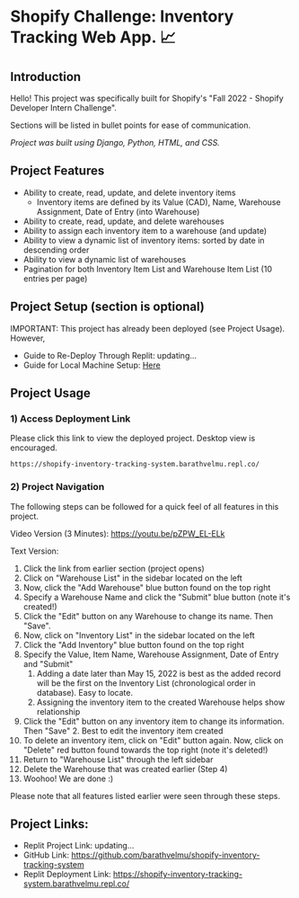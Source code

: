 # Shopify Challenge: Inventory Tracking Web App. 📈
## Introduction
Hello! This project was specifically built for Shopify's "Fall 2022 - Shopify Developer Intern Challenge".

Sections will be listed in bullet points for ease of communication. 

*Project was built using Django, Python, HTML, and CSS.*


## Project Features 
* Ability to create, read, update, and delete inventory items
    * Inventory items are defined by its Value (CAD), Name, Warehouse Assignment, Date of Entry (into Warehouse)
* Ability to create, read, update, and delete warehouses 
* Ability to assign each inventory item to a warehouse (and update) 
* Ability to view a dynamic list of inventory items: sorted by date in descending order
* Ability to view a dynamic list of warehouses
* Pagination for both Inventory Item List and Warehouse Item List (10 entries per page)


## Project Setup (section is optional)
IMPORTANT: This project has already been deployed (see Project Usage). However,

* Guide to Re-Deploy Through Replit: updating...
* Guide for Local Machine Setup: [Here](https://docs.google.com/document/d/1TgaB8yYwJWu8kvAv5v4_B0Wx26iBK6tuM1QKyZsYf38/edit?usp=sharing) 


## Project Usage
### 1) Access Deployment Link

Please click this link to view the deployed project. Desktop view is encouraged. 

```
https://shopify-inventory-tracking-system.barathvelmu.repl.co/
```
### 2) Project Navigation
The following steps can be followed for a quick feel of all features in this project.

Video Version (3 Minutes): https://youtu.be/pZPW_EL-ELk

Text Version:
1. Click the link from earlier section (project opens)
2. Click on "Warehouse List" in the sidebar located on the left
3. Now, click the "Add Warehouse" blue button found on the top right
4. Specify a Warehouse Name and click the "Submit" blue button (note it's created!)
5. Click the "Edit" button on any Warehouse to change its name. Then "Save".
6. Now, click on "Inventory List" in the sidebar located on the left
7. Click the "Add Inventory" blue button found on the top right
8. Specify the Value, Item Name, Warehouse Assignment, Date of Entry and "Submit"
    1. Adding a date later than May 15, 2022 is best as the added record will be the first on the Inventory List (chronological order in database). Easy to locate.
    2. Assigning the inventory item to the created Warehouse helps show relationship
9. Click the "Edit" button on any inventory item to change its information. Then "Save"
    2. Best to edit the inventory item created 
11. To delete an inventory item, click on "Edit" button again. Now, click on "Delete" red button found towards the top right (note it's deleted!)
12. Return to "Warehouse List" through the left sidebar
13. Delete the Warehouse that was created earlier (Step 4)
14. Woohoo! We are done :)

Please note that all features listed earlier were seen through these steps.


## Project Links: 
* Replit Project Link: updating...
* GitHub Link: https://github.com/barathvelmu/shopify-inventory-tracking-system
* Replit Deployment Link: https://shopify-inventory-tracking-system.barathvelmu.repl.co/



